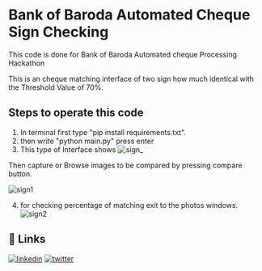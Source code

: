# Bank of Baroda Automated Cheque Sign Checking

This code is done for Bank of Baroda Automated cheque Processing Hackathon

This is an cheque matching interface of two sign how much identical with the Threshold Value of 70%.


## Steps to operate this code
1. In terminal first type "pip install requirements.txt".
2. then write "python main.py" press enter
3. This type of Interface shows 
![sign_](https://user-images.githubusercontent.com/88238469/229874501-b7a30a6a-b733-454f-aba4-5598d6f05227.PNG)


Then capture or Browse images to be compared by pressing compare button.

![sign1](https://user-images.githubusercontent.com/88238469/229874575-dfa366ff-77b4-46e6-b9a6-9ad7579dd263.PNG)


4. for checking percentage of matching exit to the photos windows. 
![sign2](https://user-images.githubusercontent.com/88238469/229874637-488ec5e9-fe41-47e5-bab7-0a2b74d38998.PNG)


## 🔗 Links

[![linkedin](https://img.shields.io/badge/linkedin-0A66C2?style=for-the-badge&logo=linkedin&logoColor=white)](https://www.linkedin.com/in/rahul-kumar-7534111ab/)
[![twitter](https://img.shields.io/badge/twitter-1DA1F2?style=for-the-badge&logo=twitter&logoColor=white)](https://twitter.com/rahulkr54678274/)

